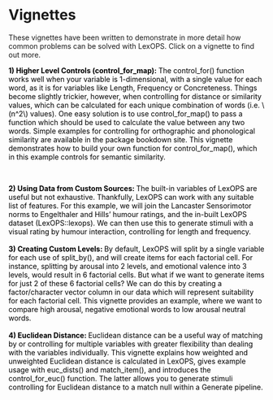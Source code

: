 
# Vignettes

These vignettes have been written to demonstrate in more detail how common problems can be solved with LexOPS. Click on a vignette to find out more.



<!--html_preserve--><a style="text-decoration:none;color:black;" href="vignettes/control_for_map.html"><div class="code-link"><b>1) Higher Level Controls (control_for_map): </b>The control_for() function works well when your variable is 1-dimensional, with a single value for each word, as it is for variables like Length, Frequency or Concreteness. Things become slightly trickier, however, when controlling for distance or similarity values, which can be calculated for each unique combination of words (i.e. \(n^2\) values). One easy solution is to use control_for_map() to pass a function which should be used to calculate the value between any two words. Simple examples for controlling for orthographic and phonological similarity are available in the package bookdown site. This vignette demonstrates how to build your own function for control_for_map(), which in this example controls for semantic similarity.</div></a>
</br><a style="text-decoration:none;color:black;" href="vignettes/custom-data.html"><div class="code-link"><b>2) Using Data from Custom Sources: </b>The built-in variables of LexOPS are useful but not exhaustive. Thankfully, LexOPS can work with any suitable list of features. For this example, we will join the Lancaster Sensorimotor norms to Engelthaler and Hills’ humour ratings, and the in-built LexOPS dataset (LexOPS::lexops). We can then use this to generate stimuli with a visual rating by humour interaction, controlling for length and frequency.</div></a>
</br><a style="text-decoration:none;color:black;" href="vignettes/custom-levels.html"><div class="code-link"><b>3) Creating Custom Levels: </b>By default, LexOPS will split by a single variable for each use of split_by(), and will create items for each factorial cell. For instance, splitting by arousal into 2 levels, and emotional valence into 3 levels, would result in 6 factorial cells. But what if we want to generate items for just 2 of these 6 factorial cells? We can do this by creating a factor/character vector column in our data which will represent suitability for each factorial cell. This vignette provides an example, where we want to compare high arousal, negative emotional words to low arousal neutral words.</div></a>
</br><a style="text-decoration:none;color:black;" href="vignettes/euclidean-distance.html"><div class="code-link"><b>4) Euclidean Distance: </b>Euclidean distance can be a useful way of matching by or controlling for multiple variables with greater flexibility than dealing with the variables individually. This vignette explains how weighted and unweighted Euclidean distance is calculated in LexOPS, gives example usage with euc_dists() and match_item(), and introduces the control_for_euc() function. The latter allows you to generate stimuli controlling for Euclidean distance to a match null within a Generate pipeline.</div></a><!--/html_preserve-->
